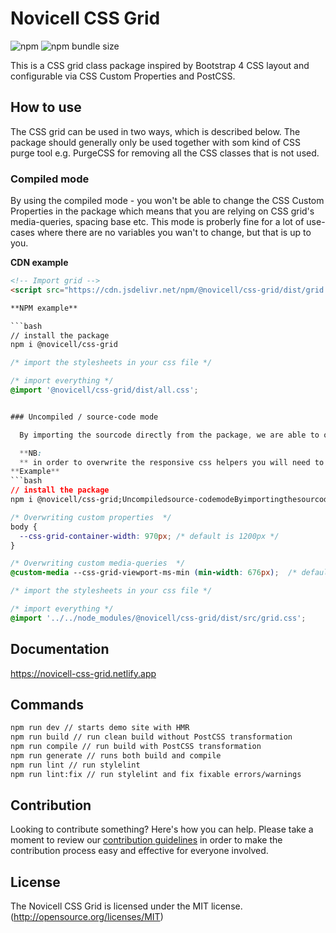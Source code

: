 # Novicell CSS Grid

![npm](https://img.shields.io/npm/v/@novicell/css-grid) ![npm bundle size](https://img.shields.io/bundlephobia/min/@novicell/css-grid)

This is a CSS grid class package inspired by Bootstrap 4 CSS layout and configurable via CSS Custom Properties and PostCSS.

## How to use

The CSS grid can be used in two ways, which is described below. The package should generally only be used together with som kind of CSS purge tool e.g. PurgeCSS for removing all the CSS classes that is not used.

### Compiled mode

By using the compiled mode - you won't be able to change the CSS Custom Properties in the package which means that you are relying on CSS grid's media-queries, spacing base etc. This mode is proberly fine for a lot of use-cases where there are no variables you wan't to change, but that is up to you.

**CDN example**

```html
<!-- Import grid -->
<script src="https://cdn.jsdelivr.net/npm/@novicell/css-grid/dist/grid.css"></script>

**NPM example**

```bash
// install the package
npm i @novicell/css-grid
```

```css
/* import the stylesheets in your css file */

/* import everything */
@import '@novicell/css-grid/dist/all.css';


### Uncompiled / source-code mode

  By importing the sourcode directly from the package, we are able to overwrite the CSS Custom Properties that is used in the helpers.

  **NB:
  ** in order to overwrite the responsive css helpers you will need to install the `postcss-custom-media` plugin in your project since media-queries with css custom properties. if you don't want to output calc and CSS Custom Properties in your project, you can use the `postcss-custom-properties` and `postcss-calc` to transform these. All CSS Custom Properties can be found on the [documentation site]( https://novicell-css-grid.netlify.app)
**Example**
```bash
// install the package
npm i @novicell/css-grid;Uncompiledsource-codemodeByimportingthesourcodedirectlyfromthepackage,weareabletooverwritetheCSSCustomPropertiesthatisusedinthehelpers.**NBUncompiledsource-codemodeByimportingthesourcodedirectlyfromthepackage,weareabletooverwritetheCSSCustomPropertiesthatisusedinthehelpers.**NBUncompiledsource-codemodeByimportingthesourcodedirectlyfromthepackage,weareabletooverwritetheCSSCustomPropertiesthatisusedinthehelpers.**NBUncompiledsource-codemodeByimportingthesourcodedirectlyfromthepackage,weareabletooverwritetheCSSCustomPropertiesthatisusedinthehelpers.**NBUncompiledsource-codemodeByimportingthesourcodedirectlyfromthepackage,weareabletooverwritetheCSSCustomPropertiesthatisusedinthehelpers.**NBUncompiledsource-codemodeByimportingthesourcodedirectlyfromthepackage,weareabletooverwritetheCSSCustomPropertiesthatisusedinthehelpers.**NBUncompiledsource-codemodeByimportingthesourcodedirectlyfromthepackage,weareabletooverwritetheCSSCustomPropertiesthatisusedinthehelpers.**NB
```

```css
/* Overwriting custom properties  */
body {
  --css-grid-container-width: 970px; /* default is 1200px */
}

/* Overwriting custom media-queries  */
@custom-media --css-grid-viewport-ms-min (min-width: 676px);  /* default is 576px */

/* import the stylesheets in your css file */

/* import everything */
@import '../../node_modules/@novicell/css-grid/dist/src/grid.css';

```

## Documentation

https://novicell-css-grid.netlify.app

## Commands

```bash
npm run dev // starts demo site with HMR
npm run build // run clean build without PostCSS transformation
npm run compile // run build with PostCSS transformation
npm run generate // runs both build and compile
npm run lint // run stylelint
npm run lint:fix // run stylelint and fix fixable errors/warnings
```

## Contribution

Looking to contribute something? Here's how you can help. Please take a moment to review our [contribution guidelines](https://github.com/Novicell/novicell-frontend/wiki/Contribution-guidelines) in order to make the contribution process easy and effective for everyone involved.

## License

The Novicell CSS Grid is licensed under the MIT license. (http://opensource.org/licenses/MIT)
